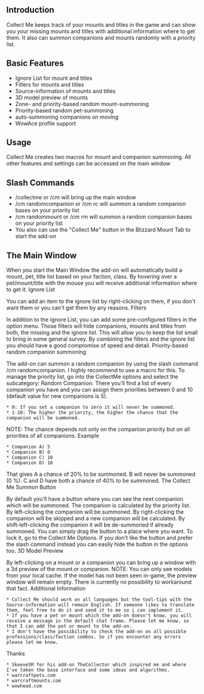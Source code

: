 ## Introduction
Collect Me keeps track of your mounts and titles in the game and can show you your missing mounts and titles with additional information where to get them. It also can summon companions and mounts randomly with a priority list.

## Basic Features

 * Ignore List for mount and titles
 * Filters for mounts and titles
 * Source-information of mounts and titles
 * 3D model preview of mounts
 * Zone- and priority-based random mount-summoning
 * Priority-based random pet-summoning
 * auto-summoning companions on moving
 * WowAce profile support

## Usage
Collect Me creates two macros for mount and companion summoning. All other features and settings can be accessed on the main window

## Slash Commands
 * /collectme or /cm will bring up the main window
 * /cm randomcompanion or /cm rc will summon a random companion bases on your priority list
 * /cm randommount or /cm rm will summon a random companion bases on your priority list
 * You also can use the "Collect Me" button in the Blizzard Mount Tab to start the add-on

## The Main Window

When you start the Main Window the add-on will automatically build a mount, pet, title list based on your faction, class.
By hovering over a pet/mount/title with the mouse you will receive additional information where to get it.
Ignore List

You can add an item to the ignore list by right-clicking on them, if you don't want them or you can't get them by any reasons.
Filters

In addition to the Ignore List, you can add some pre-configured filters in the option menu. Those filters will hide companions, mounts and titles from both, the missing and the ignore list. This will allow you to keep the list small to bring in some general survey. By combining the filters and the ignore list you should have a good compromise of speed and detail.
Priority-based random companion summoning

The add-on can summon a random companion by using the slash command /cm randomcompanion. I highly recommend to use a macro for this.
To manage the priority list, go into the CollectMe options and select the subcategory: Random Companion. There you'll find a list of every companion you have and you can assign them priorities between 0 and 10 (default value for new companions is 5).

    * 0: If you set a companion to zero it will never be summoned.
    * 1-10: The higher the priority, the higher the chance that the companion will be summoned.

NOTE: The chance depends not only on the companion priority but on all priorities of all companions.
Example

    * Companion A) 5
    * Companion B) 0
    * Companion C) 10
    * Companion D) 10

That gives A a chance of 20% to be summoned. B will never be summoned (0 %). C and D have both a chance of 40% to be summoned.
The Collect Me Summon Button

By default you'll have a button where you can see the next companion which will be summoned. The companion is calculated by the priority list.
By left-clicking the companion will be summoned.
By right-clicking the companion will be skipped and a new companion will be calculated.
By shift-left-clicking the companion it will be de-summoned if already summoned.
You can simply drag the button to a place where you want. To lock it, go to the Collect Me Options. If you don't like the button and prefer the slash command instead you can easily hide the button in the options too.
3D Model Preview

By left-clicking on a mount or a companion you can bring up a window with a 3d preview of the mount or companion.
NOTE: You can only see models from your local cache. If the model has not been seen in-game, the preview window will remain empty. There is currently no possibility to workaround that fact.
Additional Information

    * Collect Me should work on all languages but the tool-tips with the Source-information will remain English. If someone likes to translate them, feel free to do it and send it to me so i can implement it.
    * If you have a pet or mount which the add-on doesn't know, you will receive a message in the default chat frame. Please let me know, so that I can add the pet or mount to the add-on.
    * I don't have the possibility to check the add-on on all possible professions/class/faction combos. So if you encounter any errors please let me know.

Thanks

    * SkeeveSM for his add-on TheCollector which inspired me and where I've taken the base interface and some ideas and algorithms.
    * warcraftpets.com
    * warcraftmounts.com
    * wowhead.com
